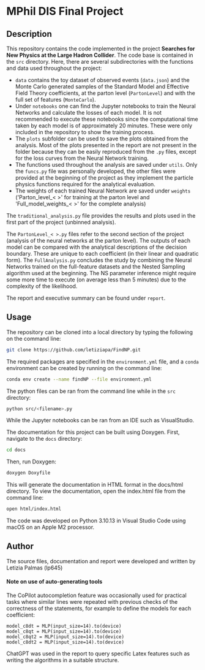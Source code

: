 # MPhil DIS Final Project

## Description
This repository contains the code implemented in the project **Searches for New Physics at the Large Hadron Collider**. 
The code base is contained in the `src` directory. Here, there are several subdirectories with the functions and data used throughout the project:
- `data` contains the toy dataset of observed events (`data.json`) and the Monte Carlo generated samples of the Standard Model and Effective Field Theory coefficients, at the parton level (`PartonLevel`) and with the full set of features (`MonteCarlo`).
- Under `notebooks` one can find the Jupyter notebooks to train the Neural Networks and calculate the losses of each model. It is not recommended to execute these notebooks since the computational time taken by each model is of approximately 20 minutes. These were only included in the repository to show the training process.
- The `plots` subfolder can be used to save the plots obtained from the analysis. Most of the plots presented in the report are not present in the folder because they can be easily reproduced from the `.py` files, except for the loss curves from the Neural Network training.
- The functions used throughout the analysis are saved under `utils`. Only the `funcs.py` file was personally developed, the other files were provided at the beginning of the project as they implement the particle physics functions required for the analytical evaluation.
- The weights of each trained Neural Network are saved under `weights` ('Parton_level_< >' for training at the parton level and 'Full_model_weights_< >' for the complete analysis)

The `traditional_analysis.py` file provides the results and plots used in the first part of the project (unbinned analysis).

The `PartonLevel_< >.py` files refer to the second section of the project (analysis of the neural networks at the parton level). The outputs of each model can be compared with the analytical descriptions of the decision boundary. These are unique to each coefficient (in their linear and quadratic form).
The `FullAnalysis.py` concludes the study by combining the Neural Networks trained on the full-feature datasets and the Nested Sampling algorithm used at the beginning. The NS parameter inference might require some more time to execute (on average less than 5 minutes) due to the complexity of the likelihood.

The report and executive summary can be found under `report`.

## Usage
The repository can be cloned into a local directory by typing the following on the command line:
```bash
git clone https://github.com/letiziapa/FindNP.git
```

The required packages are specified in the `environment.yml` file, and a `conda` environment can be created by running on the command line:
```bash
conda env create --name findNP --file environment.yml
```
The python files can be ran from the command line while in the `src` directory:
```bash
python src/<filename>.py
```
While the Jupyter notebooks can be ran from an IDE such as VisualStudio.

The documentation for this project can be built using Doxygen. First, navigate to the `docs` directory:
```bash
cd docs
```
Then, run Doxygen:
```bash
doxygen Doxyfile
```
This will generate the documentation in HTML format in the docs/html directory. To view the documentation, open the index.html file from the command line:
```bash
open html/index.html
```

The code was developed on Python 3.10.13 in Visual Studio Code using macOS on an Apple M2 processor.

## Author
The source files, documentation and report were developed and written by Letizia Palmas (lp645)

#### Note on use of auto-generating tools
The CoPilot autocompletion feature was occasionally used for practical tasks where similar lines were repeated with previous checks of the correctness of the statements, for example to define the models for each coefficient:
```
model_c8dt = MLP(input_size=14).to(device)
model_c8qt = MLP(input_size=14).to(device)
model_c8qt2 = MLP(input_size=14).to(device)
model_c8dt2 = MLP(input_size=14).to(device)
``` 

ChatGPT was used in the report to query specific Latex features such as writing the algorithms in a suitable structure.
